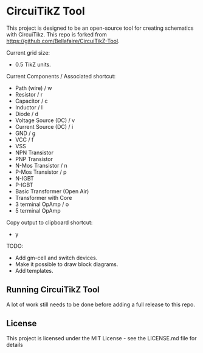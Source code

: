 # CircuiTikZ Tool
This project is designed to be an open-source tool for creating schematics with CircuiTikz.
This repo is forked from https://github.com/Bellafaire/CircuiTikZ-Tool.

Current grid size: 
- 0.5 TikZ units.

Current Components / Associated shortcut: 
- Path (wire) / w
- Resistor / r
- Capacitor / c
- Inductor / l
- Diode / d
- Voltage Source (DC) / v
- Current Source (DC) / i
- GND / g
- VCC / f
- VSS
- NPN Transistor
- PNP Transistor
- N-Mos Transistor / n
- P-Mos Transistor / p
- N-IGBT
- P-IGBT
- Basic Transformer (Open Air)
- Transformer with Core
- 3 terminal OpAmp / o
- 5 terminal OpAmp

Copy output to clipboard shortcut:
- y

TODO: 
- Add gm-cell and switch devices.
- Make it possible to draw block diagrams.
- Add templates.


## Running CircuiTikZ Tool
A lot of work still needs to be done before adding a full release to this repo.


## License
This project is licensed under the MIT License - see the LICENSE.md file for details
